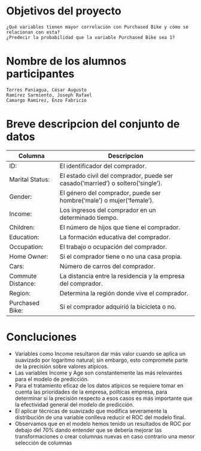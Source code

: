 # Objetivos del proyecto

    ¿Qué variables tienen mayor correlación con Purchased Bike y cómo se relacionan con esta?
    ¿Predecir la probabilidad que la variable Purchased Bike sea 1?

# Nombre de los alumnos participantes
    Torres Paniagua, César Augusto
    Ramirez Sarmiento, Joseph Rafael
    Camargo Ramírez, Enzo Fabricio
# Breve descripcion del conjunto de datos
   | Columna | Descripcion |
   | ------- | ----------- |
   | ID: | El identificador del comprador. |
   | Marital Status: | El estado civil del comprador, puede ser casado(‘married’) o soltero(‘single’). |
   | Gender: | El género del comprador, puede ser hombre(‘male’) o mujer(‘female’). |
   | Income: | Los ingresos del comprador en un determinado tiempo. |
   | Children: | El número de hijos que tiene el comprador. |
   | Education: | La formación educativa del comprador. |
   | Occupation: | El trabajo o ocupación del comprador. |
   | Home Owner: | Si el comprador tiene o no una casa propia. |
   | Cars: | Número de carros del comprador. |
   | Commute Distance: | La distancia entre la residencia y la empresa del comprador. |
   | Region: | Determina la región donde vive el comprador. |
   | Purchased Bike: | Si el comprador adquirió la bicicleta o no. |
# Concluciones 
* Variables como Income resultaron dar más valor cuando se aplica un suavizado por logaritmo natural; sin embargo, esto compromete parte de  la precisión sobre valores atípicos.
* Las variables Income y Age son constantemente las más relevantes para el modelo de predicción.
* Para el tratamiento eficaz de los datos atípicos se requiere tomar en cuenta las prioridades de la empresa, políticas empresa, para determinar si la precisión respecto a esos casos es más importante que la efectividad general del modelo de predicción.
* El aplicar técnicas de suavizado que modifica severamente la distribución de una variable conlleva reducir el ROC del modelo final. 
* Observamos que en el modelo hemos tenido un resultados de ROC por debajo del 70% dando entender que se debería mejorar las transformaciones o crear columnas nuevas en caso contrario una menor selección de columnas
